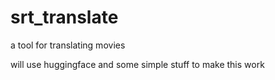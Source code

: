 # srt_translate
a tool for translating movies 

will use huggingface and some simple stuff to make this work
